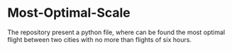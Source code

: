 # Most-Optimal-Scale

The repository present a python file, where can be found the most optimal flight between two cities with no more than flights of six hours.
